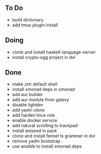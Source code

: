 ## To Do

- build dictionary
- add tmux plugin install

## Doing

- clone and install haskell-language-server
- install crypto-egg project in dvl

## Done

- make zsh default shell
- install xmonad deps in xmonad
- add aur builder
- add aur module from galaxy
- disable lightdm
- add yadm clone
- add harden linux role
- enable docker service
- add natural scrolling to trackpad
- install aniseed in pack
- clone  and install fennel ts grammer in dvl
- remove yadm bootstrap
- use ansible to install xmonad deps
